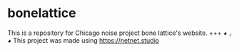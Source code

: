 # bonelattice

This is a repository for Chicago noise project bone lattice's website.
+++ ◕ ◞ ◕ This project was made using https://netnet.studio
